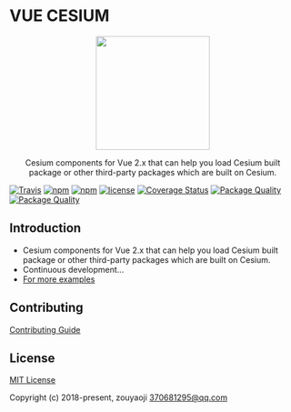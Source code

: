 # VUE CESIUM

<p align="center"><img src="https://zouyaoji.top/vue-cesium/favicon.png" width="200px"></p>

<p align="center">Cesium components for Vue 2.x that can help you load Cesium built package or other third-party packages which are built on Cesium.</p>

[![Travis](https://img.shields.io/travis/zouyaoji/vue-cesium?style=plastic)](https://travis-ci.org/zouyaoji/vue-cesium)
[![npm](https://img.shields.io/npm/v/vue-cesium?style=plastic)](https://www.npmjs.com/package/vue-cesium)
[![npm](https://img.shields.io/npm/dm/vue-cesium?style=plastic)](https://www.npmjs.com/package/vue-cesium)
[![license](https://img.shields.io/github/license/zouyaoji/vue-cesium?style=plastic)](https://github.com/zouyaoji/vue-cesium/blob/master/LICENSE)
[![Coverage Status](https://img.shields.io/coveralls/github/zouyaoji/vue-cesium?style=plastic)](https://coveralls.io/github/zouyaoji/vue-cesium?branch=master)
[![Package Quality](http://npm.packagequality.com/shield/vue-cesium.svg)](https://packagequality.com/#?package=vue-cesium)
[![Package Quality](https://img.shields.io/github/stars/zouyaoji/vue-cesium?style=social)](https://packagequality.com/#?package=vue-cesium)

## Introduction

- Cesium components for Vue 2.x that can help you load Cesium built package or other third-party packages which are built on Cesium.
- Continuous development...
- [For more examples](https://github.com/zouyaoji/vue-cesium-demo)

## Contributing

[Contributing Guide](https://github.com/zouyaoji/vue-cesium/blob/master/CONTRIBUTING.md)

## License

[MIT License](https://opensource.org/licenses/MIT)

Copyright (c) 2018-present, zouyaoji <370681295@qq.com>

